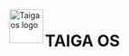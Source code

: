 [logo_title_dark]: https://user-images.githubusercontent.com/118853278/214393085-f0145553-92c5-4470-a198-37a7b416afbb.png#gh-dark-mode-only
[11]: http://www.a-big-long-big-big-long-hyperlink/more-long-stuff?id=11

<a>
    <img src="[logo_title_dark]" alt="Taiga os logo" title="logo" align="left" height="60" />
</a>


# TAIGA OS
